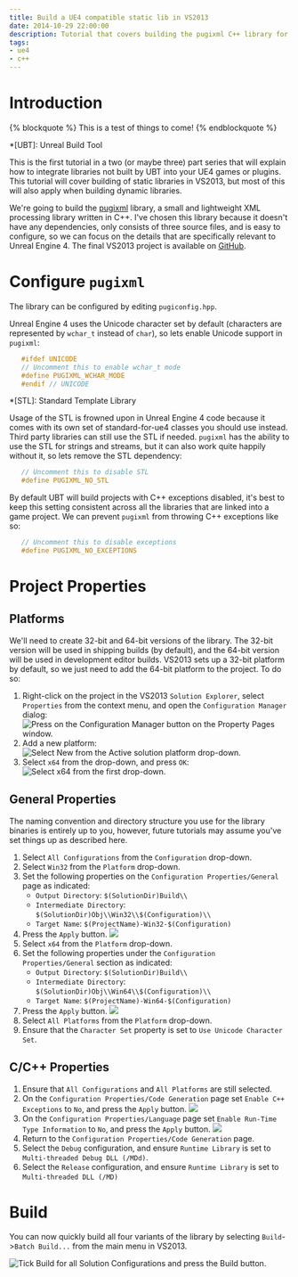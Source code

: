 ```yaml
---
title: Build a UE4 compatible static lib in VS2013
date: 2014-10-29 22:00:00
description: Tutorial that covers building the pugixml C++ library for UE4.
tags:
- ue4
- c++
---
```


# Introduction

{% blockquote %}
This is a test of things to come!
{% endblockquote %}

*[UBT]: Unreal Build Tool

This is the first tutorial in a two (or maybe three) part series that will explain how to integrate
libraries not built by UBT into your UE4 games or plugins. This tutorial will cover building of
static libraries in VS2013, but most of this will also apply when building dynamic libraries.

We're going to build the [pugixml][pugixml] library, a small and lightweight XML processing library
written in C++. I've chosen this library because it doesn't have any dependencies, only consists of
three source files, and is easy to configure, so we can focus on the details that are specifically 
relevant to Unreal Engine 4. The final VS2013 project is available on [GitHub][ue4-pugixml-module].

[pugixml]: http://pugixml.org/
[ue4-pugixml-module]: https://github.com/enlight/ue4-pugixml-module

# Configure `pugixml`

The library can be configured by editing `pugiconfig.hpp`.

Unreal Engine 4 uses the Unicode character set by default (characters are represented by `wchar_t` 
instead of `char`), so lets enable Unicode support in `pugixml`:

```cpp
   #ifdef UNICODE
   // Uncomment this to enable wchar_t mode
   #define PUGIXML_WCHAR_MODE
   #endif // UNICODE
```

*[STL]: Standard Template Library

Usage of the STL is frowned upon in Unreal Engine 4 code because it comes with its own set of
standard-for-ue4 classes you should use instead. Third party libraries can still use the STL if
needed. `pugixml` has the ability to use the STL for strings and streams, but it can also work
quite happily without it, so lets remove the STL dependency:

```cpp
   // Uncomment this to disable STL
   #define PUGIXML_NO_STL
```
   
By default UBT will build projects with C++ exceptions disabled, it's best to keep this setting
consistent across all the libraries that are linked into a game project. We can prevent `pugixml`
from throwing C++ exceptions like so:

```cpp
   // Uncomment this to disable exceptions
   #define PUGIXML_NO_EXCEPTIONS
```
   
# Project Properties

## Platforms

We'll need to create 32-bit and 64-bit versions of the library. The 32-bit version will be used in 
shipping builds (by default), and the 64-bit version will be used in development editor builds.
VS2013 sets up a 32-bit platform by default, so we just need to add the 64-bit platform to the 
project. To do so:

1. Right-click on the project in the VS2013 `Solution Explorer`, select `Properties` from
   the context menu, and open the `Configuration Manager` dialog:
   ![Press on the Configuration Manager button on the Property Pages window.](/images/pugixml/PugiXml-Property-Pages-01.png)
2. Add a new platform:
   ![Select New from the Active solution platform drop-down.](/images/pugixml/PugiXml-Property-Pages-02.png)
3. Select `x64` from the drop-down, and press `OK`:
   ![Select x64 from the first drop-down.](/images/pugixml/PugiXml-Property-Pages-03.png)

## General Properties

The naming convention and directory structure you use for the library binaries is entirely up to 
you, however, future tutorials may assume you've set things up as described here.

1. Select `All Configurations` from the `Configuration` drop-down.
2. Select `Win32` from the `Platform` drop-down.
3. Set the following properties on the `Configuration Properties/General` page as indicated:
   - `Output Directory`: `$(SolutionDir)Build\\`
   - `Intermediate Directory`: `$(SolutionDir)Obj\\Win32\\$(Configuration)\\`
   - `Target Name`: `$(ProjectName)-Win32-$(Configuration)`
4. Press the `Apply` button.
   ![](/images/pugixml/PugiXml-Property-Pages-04.png)
5. Select `x64` from the `Platform` drop-down.
6. Set the following properties under the `Configuration Properties/General` section as indicated:
   - `Output Directory`: `$(SolutionDir)Build\\`
   - `Intermediate Directory`: `$(SolutionDir)Obj\\Win64\\$(Configuration)\\`
   - `Target Name`: `$(ProjectName)-Win64-$(Configuration)`
7. Press the `Apply` button.
   ![](/images/pugixml/PugiXml-Property-Pages-05.png)
8. Select `All Platforms` from the `Platform` drop-down.
9. Ensure that the `Character Set` property is set to `Use Unicode Character Set`.

## C/C++ Properties

1. Ensure that `All Configurations` and `All Platforms` are still selected.
2. On the `Configuration Properties/Code Generation` page set `Enable C++ Exceptions` to `No`,
   and press the `Apply` button.
   ![](/images/pugixml/PugiXml-Property-Pages-06.png)
3. On the `Configuration Properties/Language` page set `Enable Run-Time Type Information` to `No`,
   and press the `Apply` button.
   ![](/images/pugixml/PugiXml-Property-Pages-07.png)
4. Return to the `Configuration Properties/Code Generation` page.
5. Select the `Debug` configuration, and ensure `Runtime Library` is set to 
   `Multi-threaded Debug DLL (/MDd)`.
6. Select the `Release` configuration, and ensure `Runtime Library` is set to
   `Multi-threaded DLL (/MD)`

# Build

You can now quickly build all four variants of the library by selecting `Build`->`Batch Build...`
from the main menu in VS2013.

![Tick Build for all Solution Configurations and press the Build button.](/images/pugixml/PugiXml-Batch-Build.png)
